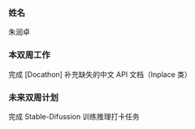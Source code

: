 ### 姓名

朱润卓

### 本双周工作

完成 [Docathon] 补充缺失的中文 API 文档（Inplace 类）


### 未来双周计划

完成 Stable-Difussion 训练推理打卡任务

